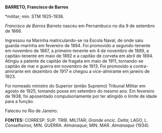 **BARRETO, Francisco de Barros**

\*militar; min. STM 1925-1938.

*Francisco de Barros Barreto* nasceu em Pernambuco no dia 9 de setembro
de 1866.

Ingressou na Marinha matriculando-se na Escola Naval, de onde saiu
guarda-marinha em fevereiro de 1884. Foi promovido a segundo-tenente em
novembro de 1887, a primeiro-tenente em 4 de novembro de 1889, a
capitão-tenente em maio de 1892 e a capitão de corveta em abril de 1894.
Atingiu a patente de capitão de fragata em maio de 1911, tornando-se
capitão de mar e guerra em novembro de 1913. Foi promovido a
contra-almirante em dezembro de 1917 e chegou a vice-almirante em
janeiro de 1923.

Foi nomeado ministro do Superior (então Supremo) Tribunal Militar em
agosto de 1925, tomando posse em setembro do mesmo ano. Em fevereiro de
1938, foi aposentado compulsoriamente por ter atingido o limite de idade
para a função.

Faleceu no Rio de Janeiro.

**FONTES:** CORRESP. SUP. TRIB. MILITAR; *Grande encic. Delta*; LAGO, L.
*Conselheiros*; MIN. GUERRA. *Almanaque*; MIN. MAR. *Almanaque* (1934).
